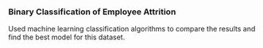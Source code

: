 ### Binary Classification of Employee Attrition

Used machine learning classification algorithms to compare the results and find the best model for this dataset.

